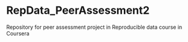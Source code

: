 RepData_PeerAssessment2
=======================

Repository for peer assessment project in Reproducible data course in Coursera
